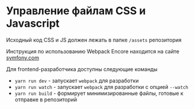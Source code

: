 Управление файлам CSS и Javascript
==================================

Исходный код CSS и JS должен лежать в папке `/assets` репозитория

Инструкция по использованию Webpack Encore находится на сайте [symfony.com][1]

Для frontend-разработчика доступны следующие команды

* `yarn run dev` - запускает `webpack` для разработки
* `yarn run watch` - запускает `webpack` для разработки с опцией `--watch`
* `yarn run build` - формирует минимизированные файлы, готовые к отправке в репозиторий 

[1]: http://symfony.com/doc/current/frontend.html
